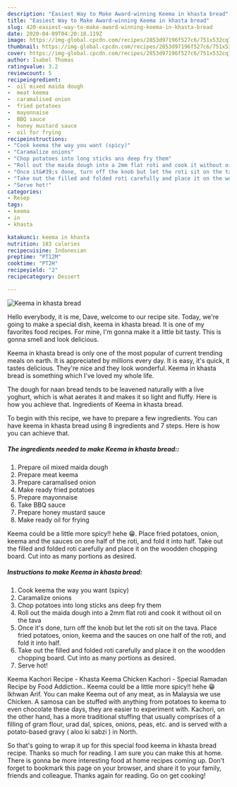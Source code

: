 ```yaml
---
description: "Easiest Way to Make Award-winning Keema in khasta bread"
title: "Easiest Way to Make Award-winning Keema in khasta bread"
slug: 420-easiest-way-to-make-award-winning-keema-in-khasta-bread
date: 2020-04-09T04:20:18.119Z
image: https://img-global.cpcdn.com/recipes/2853d97196f527c6/751x532cq70/keema-in-khasta-bread-recipe-main-photo.jpg
thumbnail: https://img-global.cpcdn.com/recipes/2853d97196f527c6/751x532cq70/keema-in-khasta-bread-recipe-main-photo.jpg
cover: https://img-global.cpcdn.com/recipes/2853d97196f527c6/751x532cq70/keema-in-khasta-bread-recipe-main-photo.jpg
author: Isabel Thomas
ratingvalue: 3.2
reviewcount: 5
recipeingredient:
-  oil mixed maida dough
-  meat keema
-  caramalised onion
-  fried potatoes
-  mayonnaise
-  BBQ sauce
-  honey mustard sauce
-  oil for frying
recipeinstructions:
- "Cook keema the way you want (spicy)"
- "Caramalize onions"
- "Chop potatoes into long sticks ans deep fry them"
- "Roll out the maida dough into a 2mm flat roti and cook it without oil on the tava"
- "Once it&#39;s done, turn off the knob but let the roti sit on the tava. Place fried potatoes, onion, keema and the sauces on one half of the roti, and fold it into half."
- "Take out the filled and folded roti carefully and place it on the woodden chopping board. Cut into as many portions as desired."
- "Serve hot!"
categories:
- Resep
tags:
- keema
- in
- khasta

katakunci: keema in khasta
nutrition: 183 calories
recipecuisine: Indonesian
preptime: "PT12M"
cooktime: "PT2H"
recipeyield: "2"
recipecategory: Dessert

---
```



![Keema in khasta bread](https://img-global.cpcdn.com/recipes/2853d97196f527c6/751x532cq70/keema-in-khasta-bread-recipe-main-photo.jpg)

Hello everybody, it is me, Dave, welcome to our recipe site. Today, we're going to make a special dish, keema in khasta bread. It is one of my favorites food recipes. For mine, I'm gonna make it a little bit tasty. This is gonna smell and look delicious.

Keema in khasta bread is only one of the most popular of current trending meals on earth. It is appreciated by millions every day. It is easy, it's quick, it tastes delicious. They're nice and they look wonderful. Keema in khasta bread is something which I've loved my whole life.

The dough for naan bread tends to be leavened naturally with a live yoghurt, which is what aerates it and makes it so light and fluffy. Here is how you achieve that. Ingredients of Keema in khasta bread.


To begin with this recipe, we have to prepare a few ingredients. You can have keema in khasta bread using 8 ingredients and 7 steps. Here is how you can achieve that.

##### The ingredients needed to make Keema in khasta bread::

1. Prepare  oil mixed maida dough
1. Prepare  meat keema
1. Prepare  caramalised onion
1. Make ready  fried potatoes
1. Prepare  mayonnaise
1. Take  BBQ sauce
1. Prepare  honey mustard sauce
1. Make ready  oil for frying


Keema could be a little more spicy!! hehe 😁. Place fried potatoes, onion, keema and the sauces on one half of the roti, and fold it into half. Take out the filled and folded roti carefully and place it on the woodden chopping board. Cut into as many portions as desired. 

##### Instructions to make Keema in khasta bread:

1. Cook keema the way you want (spicy)
1. Caramalize onions
1. Chop potatoes into long sticks ans deep fry them
1. Roll out the maida dough into a 2mm flat roti and cook it without oil on the tava
1. Once it&#39;s done, turn off the knob but let the roti sit on the tava. Place fried potatoes, onion, keema and the sauces on one half of the roti, and fold it into half.
1. Take out the filled and folded roti carefully and place it on the woodden chopping board. Cut into as many portions as desired.
1. Serve hot!


Keema Kachori Recipe - Khasta Keema Chicken Kachori - Special Ramadan Recipe by Food Addiction.. Keema could be a little more spicy!! hehe 😁 Ikhwan Arif. You can make Keema out of any meat, as in Malaysia we use Chicken. A samosa can be stuffed with anything from potatoes to keema to even chocolate these days, they are easier to experiment with. Kachori, on the other hand, has a more traditional stuffing that usually comprises of a filling of gram flour, urad dal, spices, onions, peas, etc. and is served with a potato-based gravy ( aloo ki sabzi ) in North. 

So that's going to wrap it up for this special food keema in khasta bread recipe. Thanks so much for reading. I am sure you can make this at home. There is gonna be more interesting food at home recipes coming up. Don't forget to bookmark this page on your browser, and share it to your family, friends and colleague. Thanks again for reading. Go on get cooking!
